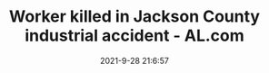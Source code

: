 ---
"title": "Worker killed in Jackson County industrial accident - AL.com"
"date": "2021-9-28 21:6:57"
"feed_name": "GOOGLENEWSINDUSTRIAL"
"feed_website": "https://news.google.com/search?q=industrial%2Bincident&hl=en-US&gl=US&ceid=US:en"
"feed_rss": "https://news.google.com/rss/search?q=industrial%2Bincident&hl=en-US&gl=US&ceid=US:en"
"link": "https://www.al.com/news/huntsville/2021/09/worker-killed-in-jackson-county-industrial-accident.html"
"source": "{'href': 'https://www.al.com', 'title': 'AL.com'}"
"file": "_posts/2021-1-1-4aac9b686bea7126ffe04d76a9c70d6738133098.md"
"accident": "1"
"drilling": "1"
"dead": "1"
"injured": "0"
"arrested": "0"
"where": "industrial site"
"causes": "unknown"
"place": "jackson county"
"place_uri": "http://en.wikipedia.org/wiki/Jackson_County%2C_Missouri"
---